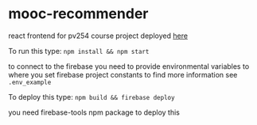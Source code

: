 # mooc-recommender
react frontend for pv254 course project deployed [here](https://courses-b3782.web.app)

To run this type:
`npm install && npm start`

to connect to the firebase 
you need to provide environmental variables to where you set firebase project constants to find more information see `.env_example`


To deploy this type:
`npm build && firebase deploy`

you need firebase-tools npm package to deploy this

